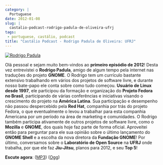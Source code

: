 ```yaml
---
category: |
  Portuguese
date: 2012-01-08
slug: |
  castalio-podcast-rodrigo-padula-de-oliveira-ufrj
tags:
 - portuguese, castálio, podcast
title: "Castálio Podcast - Rodrigo Padula de Oliveira: UFRJ"
---
```


[![Rodrigo
Padula](http://www.castalio.info/wp-content/uploads/2012/01/rodrigopadula.png)](http://www.castalio.info/wp-content/uploads/2012/01/rodrigopadula.png)

Olá pessoal e sejam muito bem-vindos ao **primeiro episódio de 2012**!
Desta vez entrevistei o **Rodrigo Padula**, amigo de algum tempo pela
internet nas traduções do projeto **GNOME**. O Rodrigo tem um currículo
bastante extensivo trabalhando em vários dos projetos de software livre,
e durante nosso bate-papo ele conta sobre como tudo começou. **Usuário
de Linux desde 1997**, ele participou da formação e organização do
**Projeto Fedora no Brasil**, participando de várias conferências e
iniciativas visando o crescimento do projeto na **América Latina**. Sua
participação e desempenho não passou despercebido pela **Red Hat**,
companhia por trás do projeto Fedora, o que eventualmente o levou a
trabalhar para esta companhia Americana por um período na área de
marketing e comunidades. O Rodrigo também participa ativamente de outros
projetos de software livre, como o **Mozilla** e **GNOME**, dos quais
hoje faz parte de forma oficial. Aproveitei então para perguntar para
ele sua opinião sobre o último lançamento do **GNOME Shell** e a escolha
da nova diretora da **Fundação GNOME**! Por último, conversamos sobre o
**Laboratório de Open Source** na **UFRJ** onde trabalha, por que ele
faz **Jiu-Jitsu**, planos para 2012, e seu **Top 5**!

**Escute agora**:
([MP3](http://media.blubrry.com/castalio/p/www.castalio.gnulinuxbrasil.org/castalio-podcast-27.mp3))
([Ogg](http://media.blubrry.com/castalio/p/www.castalio.gnulinuxbrasil.org/castalio-podcast-27.ogg))
